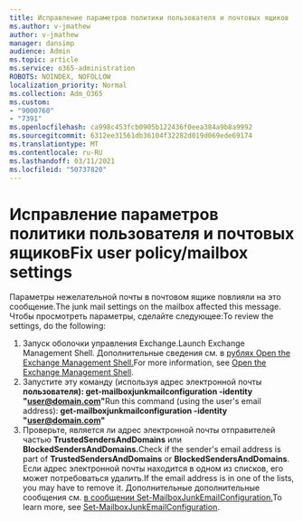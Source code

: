 ```yaml
---
title: Исправление параметров политики пользователя и почтовых ящиков
ms.author: v-jmathew
author: v-jmathew
manager: dansimp
audience: Admin
ms.topic: article
ms.service: o365-administration
ROBOTS: NOINDEX, NOFOLLOW
localization_priority: Normal
ms.collection: Adm_O365
ms.custom:
- "9000760"
- "7391"
ms.openlocfilehash: ca998c453fcb0905b122436f0eea384a9b8a9992
ms.sourcegitcommit: 6312ee31561db36104f32282d019d069ede69174
ms.translationtype: MT
ms.contentlocale: ru-RU
ms.lasthandoff: 03/11/2021
ms.locfileid: "50737820"
---
```

# <a name="fix-user-policymailbox-settings"></a><span data-ttu-id="887bd-102">Исправление параметров политики пользователя и почтовых ящиков</span><span class="sxs-lookup"><span data-stu-id="887bd-102">Fix user policy/mailbox settings</span></span>

<span data-ttu-id="887bd-103">Параметры нежелательной почты в почтовом ящике повлияли на это сообщение.</span><span class="sxs-lookup"><span data-stu-id="887bd-103">The junk mail settings on the mailbox affected this message.</span></span> <span data-ttu-id="887bd-104">Чтобы просмотреть параметры, сделайте следующее:</span><span class="sxs-lookup"><span data-stu-id="887bd-104">To review the settings, do the following:</span></span>

1. <span data-ttu-id="887bd-105">Запуск оболочки управления Exchange.</span><span class="sxs-lookup"><span data-stu-id="887bd-105">Launch Exchange Management Shell.</span></span> <span data-ttu-id="887bd-106">Дополнительные сведения см. в [рублях Open the Exchange Management Shell.](https://go.microsoft.com/fwlink/?linkid=2101432)</span><span class="sxs-lookup"><span data-stu-id="887bd-106">For more information, see [Open the Exchange Management Shell](https://go.microsoft.com/fwlink/?linkid=2101432).</span></span>
2. <span data-ttu-id="887bd-107">Запустите эту команду (используя адрес электронной почты  **пользователя): get-mailboxjunkmailconfiguration -identity "user@domain.com"**</span><span class="sxs-lookup"><span data-stu-id="887bd-107">Run this command (using the user's email address):  **get-mailboxjunkmailconfiguration -identity "user@domain.com"**</span></span>
3. <span data-ttu-id="887bd-108">Проверьте, является ли адрес электронной почты отправителей частью **TrustedSendersAndDomains** или **BlockedSendersAndDomains.**</span><span class="sxs-lookup"><span data-stu-id="887bd-108">Check if the sender's email address is part of **TrustedSendersAndDomains** or **BlockedSendersAndDomains**.</span></span> <span data-ttu-id="887bd-109">Если адрес электронной почты находится в одном из списков, его может потребоваться удалить.</span><span class="sxs-lookup"><span data-stu-id="887bd-109">If the email address is in one of the lists, you may have to remove it.</span></span> <span data-ttu-id="887bd-110">Дополнительные дополнительные сообщения см. [в сообщении Set-MailboxJunkEmailConfiguration.](https://go.microsoft.com/fwlink/?linkid=2101047)</span><span class="sxs-lookup"><span data-stu-id="887bd-110">To learn more, see [Set-MailboxJunkEmailConfiguration](https://go.microsoft.com/fwlink/?linkid=2101047).</span></span>
